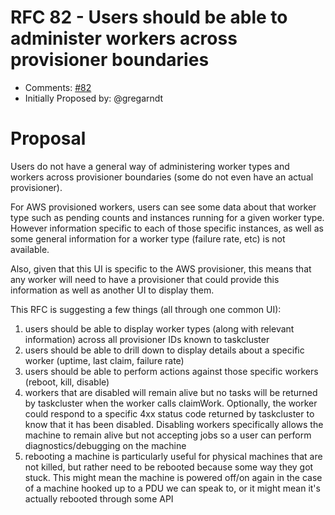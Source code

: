 # RFC 82 - Users should be able to administer workers across provisioner boundaries
* Comments: [#82](https://api.github.com/repos/taskcluster/taskcluster-rfcs/issues/82)
* Initially Proposed by: @gregarndt

# Proposal
Users do not have a general way of administering worker types and workers across provisioner boundaries (some do not even have an actual provisioner).

For AWS provisioned workers, users can see some data about that worker type such as pending counts and instances running for a given worker type.  However information specific to each of those specific instances, as well as some general information for a worker type (failure rate, etc) is not available.

Also, given that this UI is specific to the AWS provisioner, this means that any worker will need to have a provisioner that could provide this information as well as another UI to display them.

This RFC is suggesting a few things (all through one common UI):
1. users should be able to display worker types (along with relevant information) across all provisioner IDs known to taskcluster
2. users should be able to drill down to display details about a specific worker (uptime, last claim, failure rate)
3. users should be able to perform actions against those specific workers (reboot, kill, disable)
4. workers that are disabled will remain alive but no tasks will be returned by taskcluster when the worker calls claimWork.  Optionally, the worker could respond to a specific 4xx status code returned by taskcluster to know that it has been disabled.  Disabling workers specifically allows the machine to remain alive but not accepting jobs so a user can perform diagnostics/debugging on the machine
5. rebooting a machine is particularly useful for physical machines that are not killed, but rather need to be rebooted because some way they got stuck.  This might mean the machine is powered off/on again in the case of a machine hooked up to a PDU we can speak to, or it might mean it's actually rebooted through some API